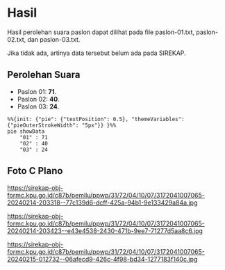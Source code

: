 # Hasil

Hasil perolehan suara paslon dapat dilihat pada file paslon-01.txt, paslon-02.txt, dan paslon-03.txt.

Jika tidak ada, artinya data tersebut belum ada pada SIREKAP.

## Perolehan Suara

 * Paslon 01: **71**.
 * Paslon 02: **40**.
 * Paslon 03: **24**.

```mermaid
%%{init: {"pie": {"textPosition": 0.5}, "themeVariables": {"pieOuterStrokeWidth": "5px"}} }%%
pie showData
    "01" : 71
    "02" : 40
    "03" : 24
```
## Foto C Plano

https://sirekap-obj-formc.kpu.go.id/c87b/pemilu/ppwp/31/72/04/10/07/3172041007065-20240214-203318--77c139d6-dcff-425a-94b1-9e133429a84a.jpg

https://sirekap-obj-formc.kpu.go.id/c87b/pemilu/ppwp/31/72/04/10/07/3172041007065-20240214-203423--e43e4538-2430-471b-9ee7-71277d5aa8c6.jpg

https://sirekap-obj-formc.kpu.go.id/c87b/pemilu/ppwp/31/72/04/10/07/3172041007065-20240215-012732--06afecd9-426c-4f98-bd34-1277183f140c.jpg

